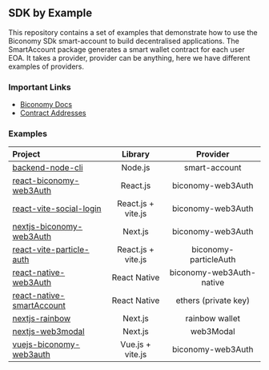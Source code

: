 ## SDK by Example

This repository contains a set of examples that demonstrate how to use the Biconomy SDk smart-account to build decentralised applications.
The SmartAccount package generates a smart wallet contract for each user EOA. It takes a provider, provider can be anything, here we have different examples of providers.

### Important Links

- [Biconomy Docs](https://docs.biconomy.io/sdk)
- [Contract Addresses](https://biconomy.gitbook.io/sdk/contracts/contract-addresses)

### Examples

| Project                                                 |      Library       |         Provider         |
| :------------------------------------------------------ | :----------------: | :----------------------: |
| [backend-node-cli](/backend-node)                       |      Node.js       |      smart-account       |
| [react-biconomy-web3Auth](/react-biconomy-web3Auth)     |      React.js      |    biconomy-web3Auth     |
| [react-vite-social-login](/react-vite-social-login)     | React.js + vite.js |    biconomy-web3Auth     |
| [nextjs-biconomy-web3Auth](/nextjs-biconomy-web3Auth)   |      Next.js       |    biconomy-web3Auth     |
| [react-vite-particle-auth](/react-vite-particle-auth)   | React.js + vite.js |  biconomy-particleAuth   |
| [react-native-web3Auth](/react-native-web3Auth)         |    React Native    | biconomy-web3Auth-native |
| [react-native-smartAccount](/react_native_smartAccount) |    React Native    |   ethers (private key)   |
| [nextjs-rainbow](/nextjs-rainbow)                       |      Next.js       |      rainbow wallet      |
| [nextjs-web3modal](/nextjs-web3modal)                   |      Next.js       |        web3Modal         |
| [vuejs-biconomy-web3auth](/vuejs-biconomy-web3auth)     |  Vue.js + vite.js  |    biconomy-web3Auth     |
